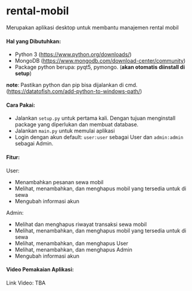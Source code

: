 # rental-mobil
Merupakan aplikasi desktop untuk membantu manajemen rental mobil

#### Hal yang Dibutuhkan:
- Python 3 (https://www.python.org/downloads/)
- MongoDB (https://www.mongodb.com/download-center/community)
- Package python berupa: pyqt5, pymongo. (**akan otomatis diinstall di setup**)  
  
**note**: Pastikan python dan pip bisa dijalankan di cmd. (https://datatofish.com/add-python-to-windows-path/)

#### Cara Pakai:
- Jalankan ```setup.py``` untuk pertama kali. Dengan tujuan menginstall package yang diperlukan dan membuat database.
- Jalankan ```main.py``` untuk memulai aplikasi
- Login dengan akun default: ```user:user``` sebagai User dan ```admin:admin``` sebagai Admin.

#### Fitur:
User:
- Menambahkan pesanan sewa mobil
- Melihat, menambahkan, dan menghapus mobil yang tersedia untuk di sewa
- Mengubah informasi akun

Admin:
- Melihat dan menghapus riwayat transaksi sewa mobil
- Melihat, menambahkan, dan menghapus mobil yang tersedia untuk di sewa
- Melihat, menambahkan, dan menghapus User
- Melihat, menambahkan, dan menghapus Admin
- Mengubah informasi akun

#### Video Pemakaian Aplikasi:
Link Video: TBA

